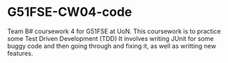 # G51FSE-CW04-code
Team B# coursework 4 for G51FSE at UoN.
This coursework is to practice some Test Driven Development (TDD)
It involves writing JUnit for some buggy code and then going through and fixing it, as well as writting new features.
